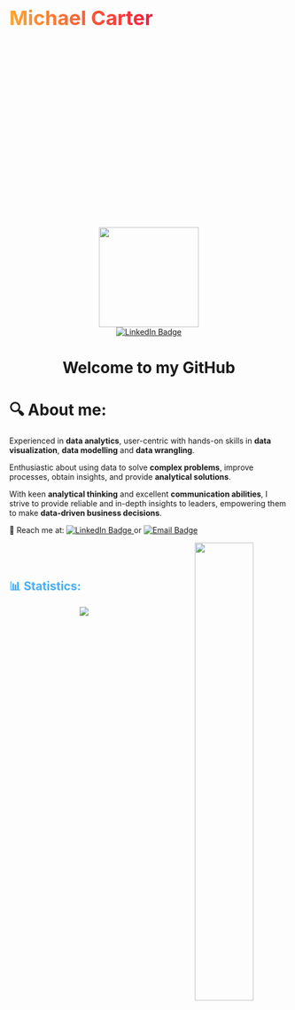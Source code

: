<div style="width: 100%; height: 20%; display: flex; align-items:center; gap: 10px">
  <h1 style="font-size: 36px;
  background-image: linear-gradient(to right, rgb(255, 166, 46), rgb(247, 27, 61));
  background-size: 100%;
  background-repeat: repeat;
  -webkit-background-clip: text;
  -webkit-text-fill-color: transparent; 
  -moz-background-clip: text;
  -moz-text-fill-color: transparent;">
  Michael Carter</h1>
</div>

<div id="header" align="center">
  <img src="https://media.giphy.com/media/ilWX7yp3N4fpMGwDMT/giphy.gif" width="180" height="180"/>
</div>

<div id="badges" align="center">
  <a href="https://www.linkedin.com/in/michael-carter-6bb398323/">
    <img src="https://img.shields.io/badge/LinkedIn-blue?style=for-the-badge&logo=linkedin&logoColor=white" alt="LinkedIn Badge"/>
  </a>
</div>

<h1 align="center">
  Welcome to my GitHub 
</h1>

<div align="center">
  <!-- Removed the image -->
</div>

<h1>
🔍 About me:
</h1>

<p>Experienced in <strong>data analytics</strong>, user-centric with hands-on skills in <strong>data visualization</strong>, <strong>data modelling</strong> and <strong>data wrangling</strong>.</p>

<p>Enthusiastic about using data to solve <strong>complex problems</strong>, improve processes, obtain insights, and provide <strong>analytical solutions</strong>.</p>

<p>With keen <strong>analytical thinking</strong> and excellent <strong>communication abilities</strong>, I strive to provide reliable and in-depth insights to leaders, empowering them to make <strong>data-driven business decisions</strong>.</p>

<p>🎷 Reach me at:
  <a href="https://www.linkedin.com/in/michael-carter-6bb398323/">
    <img src="https://img.shields.io/badge/Michael_Carter-blue?style=for-the-badge&logo=linkedin&logoColor=white" alt="LinkedIn Badge"/>
  </a>
  or 
  <a href="mailto:michaelcarton.dataanalyst@gmail.com">
    <img src="https://img.shields.io/badge/Email_Me-green?style=for-the-badge&logo=gmail&logoColor=white" alt="Email Badge"/>
  </a>
</p>

<div align="center">
  <img src="https://media.giphy.com/media/XGDJ1ExcBfvzYdBGbi/giphy.gif" align="right" style="width: 46%" />
</div>  

<br/>  


<br/>  

<h2 style="color: #44AEFB">📊 Statistics:</h2>
<div id="statistics" align="center">
  <img src="https://github-readme-stats.vercel.app/api?username=lananhduong&show_icons=true&count_private=true&hide_border=true" align="center" />
</div>
